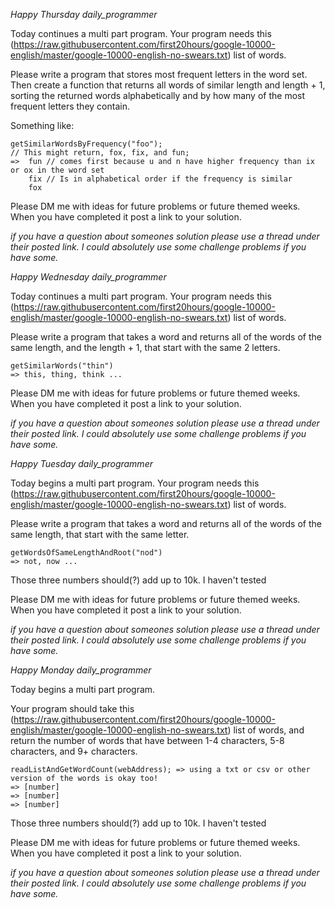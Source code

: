 *Happy Thursday daily_programmer*

Today continues a multi part program. Your program needs this (https://raw.githubusercontent.com/first20hours/google-10000-english/master/google-10000-english-no-swears.txt) list of words.

Please write a program that stores most frequent letters in the word set. Then create a function that returns all words of similar length and length + 1, sorting the returned words alphabetically and by how many of the most frequent letters they contain.

Something like:
```
getSimilarWordsByFrequency("foo");
// This might return, fox, fix, and fun;
=>  fun // comes first because u and n have higher frequency than ix or ox in the word set
    fix // Is in alphabetical order if the frequency is similar
    fox
```


Please DM me with ideas for future problems or future themed weeks. When you have completed it post a link to your solution.

*if you have a question about someones solution please use a thread under their posted link. I could absolutely use some challenge problems if you have some.*

*Happy Wednesday daily_programmer*

Today continues a multi part program. Your program needs this (https://raw.githubusercontent.com/first20hours/google-10000-english/master/google-10000-english-no-swears.txt) list of words.

Please write a program that takes a word and returns all of the words of the same length, and the length + 1, that start with the same 2 letters.

```
getSimilarWords("thin")      
=> this, thing, think ...
```

Please DM me with ideas for future problems or future themed weeks. When you have completed it post a link to your solution.

*if you have a question about someones solution please use a thread under their posted link. I could absolutely use some challenge problems if you have some.*

*Happy Tuesday daily_programmer*

Today begins a multi part program. Your program needs this (https://raw.githubusercontent.com/first20hours/google-10000-english/master/google-10000-english-no-swears.txt) list of words.

Please write a program that takes a word and returns all of the words of the same length, that start with the same letter.

```
getWordsOfSameLengthAndRoot("nod")      
=> not, now ...
```

Those three numbers should(?) add up to 10k. I haven't tested

Please DM me with ideas for future problems or future themed weeks. When you have completed it post a link to your solution.

*if you have a question about someones solution please use a thread under their posted link. I could absolutely use some challenge problems if you have some.*

*Happy Monday daily_programmer*

Today begins a multi part program.

Your program should take this (https://raw.githubusercontent.com/first20hours/google-10000-english/master/google-10000-english-no-swears.txt) list of words, and return the number of words that have between 1-4 characters, 5-8 characters, and 9+ characters.

```      
readListAndGetWordCount(webAddress); => using a txt or csv or other version of the words is okay too!
=> [number]
=> [number]
=> [number]
```

Those three numbers should(?) add up to 10k. I haven't tested

Please DM me with ideas for future problems or future themed weeks. When you have completed it post a link to your solution.

*if you have a question about someones solution please use a thread under their posted link. I could absolutely use some challenge problems if you have some.*
